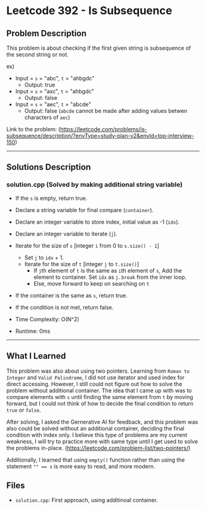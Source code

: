 # Leetcode 392 - Is Subsequence

## Problem Description
This problem is about checking if the first given string is subsequence of the second string or not.

ex)
- Input = `s` = "abc", `t` = "ahbgdc"
    - Output: true
- Input = `s` = "axc", `t` = "ahbgdc"
    - Output: false
- Input = `s` = "aec", `t` = "abcde"
    - Output: false (`abcde` cannot be made after adding values betwen characters of `aec`)

Link to the problem: (https://leetcode.com/problems/is-subsequence/description/?envType=study-plan-v2&envId=top-interview-150)

---

## Solutions Description

### solution.cpp (Solved by making additional string variable)
- If the `s` is empty, return true.
- Declare a string variable for final compare (`container`).
- Declare an integer variable to store index, initial value as -1 (`idx`).
- Declare an integer variable to iterate (`j`).
- Iterate for the size of `s` [integer `i` from 0 to `s.size() - 1`]
    - Set `j` to `idx` + 1.
    - Iterate for the size of `t` [integer `j` to `t.size()`]
        - If `j`th element of `t` is the same as `i`th element of `s`,
            Add the element to container.
            Set `idx` as `j`.
            `break` from the inner loop.
        - Else, move forward to keep on searching on `t`
- If the container is the same as `s`, return true.
- If the condition is not met, return false.

- Time Complexity: O(N^2)
- Runtime: 0ms

---

## What I Learned
This problem was also about using two pointers. Learning from `Roman to Integer` and `Valid Palindrome`, I did not use iterator and used index for direct accessing.
However, I still could not figure out how to solve the problem without additional container. The idea that I came up with was to compare elements with `s` until finding the same element from `t` by moving forward, but I could not think of how to decide the final condition to return `true` or `false`.

After solving, I asked the Gernerative AI for feedback, and this problem was also could be solved without an additional container, deciding the final condition with index only.
I believe this type of problems are my current weakness, I will try to practice more with same type until I get used to solve the problems in-place.
(https://leetcode.com/problem-list/two-pointers/)

Additionally, I learned that using `empty()` function rather than using the statement `"" == s` is more easy to read, and more modern.

## Files

- `solution.cpp`: First approach, using additinoal container.